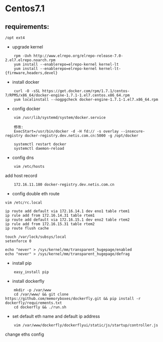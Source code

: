 Centos7.1
=====================================

requirements:
----------------

    /opt ext4

* upgrade kernel

```
    rpm -Uvh http://www.elrepo.org/elrepo-release-7.0-2.el7.elrepo.noarch.rpm
    yum install --enablerepo=elrepo-kernel kernel-lt
    yum install --enablerepo=elrepo-kernel kernel-lt-{firmware,headers,devel}
```

* install docker

```
    curl -O -sSL https://get.docker.com/rpm/1.7.1/centos-7/RPMS/x86_64/docker-engine-1.7.1-1.el7.centos.x86_64.rpm
    yum localinstall --nogpgcheck docker-engine-1.7.1-1.el7.x86_64.rpm
```

* config docker


```
    vim /usr/lib/systemd/system/docker.service

    修改:
    ExecStart=/usr/bin/docker -d -H fd:// -s overlay --insecure-registry docker-registry.dev.netis.com.cn:5000 -g /opt/docker

    systemctl restart docker
    systemctl daemon-reload
```

* config dns

```
    vim /etc/hosts
```

add host record

```
    172.16.11.180 docker-registry.dev.netis.com.cn
```

* config double eth route

```
vim /etc/rc.local

ip route add default via 172.16.14.1 dev eno1 table rtem1
ip rule add from 172.16.14.31 table rtem1
ip route add default via 172.16.15.1 dev eno2 table rtem2
ip rule add from 172.16.15.31 table rtem2
ip route flush cache

touch /var/lock/subsys/local
setenforce 0

echo "never" > /sys/kernel/mm/transparent_hugepage/enabled
echo "never" > /sys/kernel/mm/transparent_hugepage/defrag
```

* install pip
```
    easy_install pip
```


* install dockerfly

```
    mkdir -p /var/www
    cd /var/www/ && git clone https://github.com/memoryboxes/dockerfly.git && pip install -r dockerfly/requirements.txt
    cd dockerfly && ./run.sh
```

* set default eth name and default ip address

```
    vim /var/www/dockerfly/dockerflyui/static/js/startup/controller.js
```

change eths config


